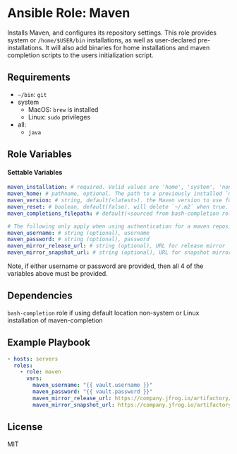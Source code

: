 # Ansible Role: Maven

Installs Maven, and configures its repository settings. This role provides system or `/home/$USER/bin` installations, as well as user-declared pre-installations. It will also add binaries for home installations and maven completion scripts to the users initialization script.

## Requirements

- `~/bin`: `git`
- system
  - MacOS: `brew` is installed
  - Linux: `sudo` privileges
- all:
  - `java`


## Role Variables

#### Settable Variables
```yaml
maven_installation: # required. Valid values are 'home', 'system', 'none'.
maven_home: # pathname, optional. The path to a previously installed `mvn` home directory
maven_version: # string, default(<latest>). the Maven version to use for a home installation.  Only used when `maven_home_install=true`.
maven_reset: # boolean, default(false). will delete `~/.m2` when true. Will also delete preexisting home maven installation when true.
maven_completions_filepath: # default(<sourced from bash-completion role>). filepath to install maven bash completion script to. Requires override if performing a home installation.

# The following only apply when using authentication for a maven repository
maven_username: # string (optional), username
maven_password: # string (optional), password
maven_mirror_release_url: # string (optional), URL for release mirror
maven_mirror_snapshot_url: # string (optional), URL for snapshot mirror
```

Note, if either username or password are provided, then all 4 of the variables above must be provided.

## Dependencies

`bash-completion` role if using default location non-system or Linux installation of maven-completion

## Example Playbook
```yaml
- hosts: servers
  roles:
    - role: maven
      vars:
        maven_username: "{{ vault.username }}"
        maven_password: "{{ vault.password }}"
        maven_mirror_release_url: https://company.jfrog.io/artifactory/libs-release
        maven_mirror_snapshot_url: https://company.jfrog.io/artifactory/libs-snapshot
```

## License

MIT
